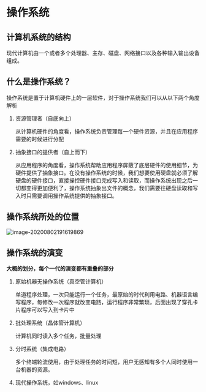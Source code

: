 # 操作系统

## 计算机系统的结构

现代计算机由一个或者多个处理器、主存、磁盘、网络接口以及各种输入输出设备组成。

## 什么是操作系统？

操作系统是置于计算机硬件上的一层软件，对于操作系统我们可以从以下两个角度解析

1. 资源管理者（自底向上）

   从计算机硬件的角度看，操作系统负责管理每一个硬件资源，并且在应用程序需要的时候进行分配

2. 抽象接口的提供者（自上而下）

   从应用程序的角度看，操作系统帮助应用程序屏蔽了底层硬件的使用细节，为硬件提供了抽象接口。在没有操作系统的时候，我们想要使用硬盘就必须了解硬盘的硬件接口，直接操控硬件接口完成写入和读取，而操作系统出现之后一切都变得更加便利了，操作系统抽象出文件的概念，我们需要往硬盘读取和写入时只需要调用操作系统提供的抽象接口。

## 操作系统所处的位置

![image-20200802191619869](https://lightforstar.oss-cn-shenzhen.aliyuncs.com/blog/image-20200802191619869.png)

## 操作系统的演变

**大概的划分，每个一代的演变都有重叠的部分**

1. 原始机器无操作系统（真空管计算机）

   单道程序处理，一次只能运行一个任务，最原始的时代利用电路、机器语言编写程序，每修改一次程序就改变电路，运行程序非常繁琐，后面出现了穿孔卡片程序可以写入到卡片中

2. 批处理系统（晶体管计算机）

   计算机同时读入多个任务，批量处理

3. 分时系统（集成电路）

   多个终端轮流使用，由于处理任务的时间短，用户无感知有多个人同时使用一台机器的资源。

4. 现代操作系统，如windows、linux

 